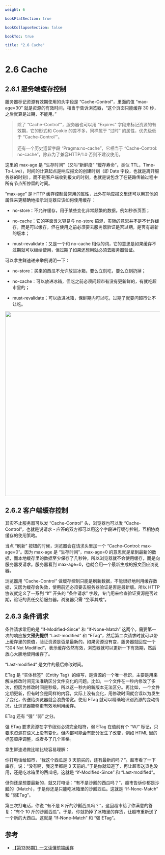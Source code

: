 ```yaml
---
weight: 6

bookFlatSection: true

bookCollapseSection: false

bookToc: true

title: "2.6 Cache"
---
```


# 2.6 Cache

## 2.6.1 服务端缓存控制

服务器标记资源有效期使用的头字段是 “Cache-Control”，里面的值 “max-age=30” 就是资源的有效时间，相当于告诉浏览器，“这个页面只能缓存
30 秒，之后就算是过期，不能用。”

> 除了 “Cache-Control'”，服务器也可以用 “Expires” 字段来标记资源的有效期，它的形式和 Cookie 的差不多，同样属于 “过时”
> 的属性，优先级低于 “Cache-Control'”。<br/><br/> 还有一个历史遗留字段 “Pragma:no-cache”，它相当于 “Cache-Control:
> no-cache”，除非为了兼容HTTP/1.0 否则不建议使用。

这里的 max-age 是 “生存时间”（又叫“新鲜度” “缓存寿命”，类似 TTL，Time-To-Live），时间的计算起点是响应报文的创建时刻（即 Date
字段，也就是离开服务器的时刻），而不是客户端收到报文的时刻，也就是说包含了在链路传输过程中所有节点所停留的时间。

“max-age” 是 HTTP 缓存控制最常用的属性，此外在响应报文里还可以用其他的属性来更精确地指示浏览器应该如何使用缓存：

+ no-store：不允许缓存，用于某些变化非常频繁的数据，例如秒杀页面；

+ no-cache：它的字面含义容易与 no-store 搞混，实际的意思并不是不允许缓存，而是可以缓存，但在使用之前必须要去服务器验证是否过期，是否有最新的版本；

+ must-revalidate：又是一个和 no-cache 相似的词，它的意思是如果缓存不过期就可以继续使用，但过期了如果还想用就必须去服务器验证。

可以拿生鲜速递来举例说明一下：

+ no-store：买来的西瓜不允许放进冰箱，要么立刻吃，要么立刻扔掉；

+ no-cache：可以放进冰箱，但吃之前必须问超市有没有更新鲜的，有就吃超市里的；

+ must-revalidate：可以放进冰箱，保鲜期内可以吃，过期了就要问超市让不让吃。

<div align="center"><img src="https://cdn.xiaobinqt.cn/xiaobinqt.io/20230505/25b53036a57240c49c6f42f2eb945886.png" width=600  /></div>

## 2.6.2 客户端缓存控制

其实不止服务器可以发 “Cache-Control” 头，浏览器也可以发 “Cache-Control”，也就是说请求 - 应答的双方都可以用这个字段进行缓存控制，互相协商缓存的使用策略。

当点 “刷新” 按钮的时候，浏览器会在请求头里加一个 “Cache-Control: max-age=0”。因为 max-age 是 “生存时间”，max-age=0
的意思就是拿到最新的数据，而本地缓存里的数据至少保存了几秒钟，所以浏览器就不会使用缓存，而是向服务器发请求。服务器看到
max-age=0，也就会用一个最新生成的报文回应浏览器。

浏览器用 “Cache-Control” 做缓存控制只能是刷新数据，不能很好地利用缓存数据，又因为缓存会失效，使用前还必须要去服务器验证是否是最新版。所以
HTTP 协议就定义了一系列 “If” 开头的 “条件请求” 字段，专门用来检查验证资源是否过期，验证的责任交给服务器，浏览器只需 “坐享其成”。

## 2.6.3 条件请求

条件请求常用的是 “if-Modified-Since” 和 “If-None-Match” 这两个。需要第一次的响应报文**预先提供** “Last-modified” 和
“ETag”，然后第二次请求时就可以带上缓存里的原值，验证资源是否是最新的。如果资源没有变，服务器就回应一个 “304 Not
Modified”，表示缓存依然有效，浏览器就可以更新一下有效期，然后放心大胆地使用缓存了。

“Last-modified” 是文件的最后修改时间。

ETag 是 “实体标签”（Entity
Tag）的缩写，是资源的一个唯一标识，主要是用来解决修改时间无法准确区分文件变化的问题。比如，一个文件在一秒内修改了多次，但因为修改时间是秒级，所以这一秒内的新版本无法区分。再比如，一个文件定期更新，但有时会是同样的内容，实际上没有变化，用修改时间就会误以为发生了变化，传送给浏览器就会浪费带宽。使用
ETag 就可以精确地识别资源的变动情况，让浏览器能够更有效地利用缓存。

ETag 还有 “强” “弱” 之分。

强 ETag 要求资源在字节级别必须完全相符，弱 ETag 在值前有个 “W/” 标记，只要求资源在语义上没有变化，但内部可能会有部分发生了改变，例如
HTML 里的标签顺序调整，或者多了几个空格。

拿生鲜速递做比喻比较容易理解：

你打电话给超市，“我这个西瓜是 3 天前买的，还有最新的吗？”。超市看了一下库存，说：“没有啊，我这里都是 3
天前的。”于是你就知道了，再让超市送货也没用，还是吃冰箱里的西瓜吧。这就是 “if-Modified-Since” 和 “Last-modified”。

但你还是想要最新的，就又打电话：“有不是沙瓤的西瓜吗？”，超市告诉你都是沙瓤的（Match），于是你还是只能吃冰箱里的沙瓤西瓜。这就是
“If-None-Match” 和 “弱ETag”。

第三次打电话，你说 “有不是 8 斤的沙瓤西瓜吗？”，这回超市给了你满意的答复：“有个 10 斤的沙瓤西瓜”。于是，你就扔掉了冰箱里的存货，让超市重新送了一个新的大西瓜。这就是
“If-None-Match” 和 “强 ETag”。

## 参考

+ [【第1398期】一文读懂前端缓存](https://mp.weixin.qq.com/s/cUqkG3NETmJbglDXfSf0tg)




